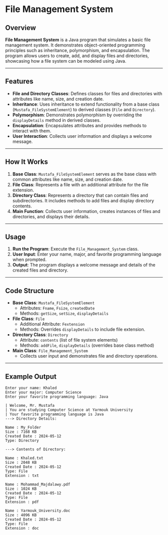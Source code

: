 # File Management System

## Overview
**File Management System** is a Java program that simulates a basic file management system. It demonstrates object-oriented programming principles such as inheritance, polymorphism, and encapsulation. The program allows users to create, add, and display files and directories, showcasing how a file system can be modeled using Java.

---

## Features
- **File and Directory Classes**: Defines classes for files and directories with attributes like name, size, and creation date.
- **Inheritance**: Uses inheritance to extend functionality from a base class (`Mustafa_FileSystemElement`) to derived classes (`File` and `Directory`).
- **Polymorphism**: Demonstrates polymorphism by overriding the `displayDetails` method in derived classes.
- **Encapsulation**: Encapsulates attributes and provides methods to interact with them.
- **User Interaction**: Collects user information and displays a welcome message.

---

## How It Works
1. **Base Class**: `Mustafa_FileSystemElement` serves as the base class with common attributes like name, size, and creation date.
2. **File Class**: Represents a file with an additional attribute for the file extension.
3. **Directory Class**: Represents a directory that can contain files and subdirectories. It includes methods to add files and display directory contents.
4. **Main Function**: Collects user information, creates instances of files and directories, and displays their details.

---

## Usage
1. **Run the Program**: Execute the `File_Management_System` class.
2. **User Input**: Enter your name, major, and favorite programming language when prompted.
3. **Output**: The program displays a welcome message and details of the created files and directory.

---

## Code Structure
- **Base Class**: `Mustafa_FileSystemElement`
  - Attributes: `Fname`, `Fsize`, `createdDate`
  - Methods: `getSize`, `setSize`, `displayDetails`
- **File Class**: `File`
  - Additional Attribute: `Fextension`
  - Methods: Overrides `displayDetails` to include file extension.
- **Directory Class**: `Directory`
  - Attribute: `contents` (list of file system elements)
  - Methods: `addFile`, `displayDetails` (overrides base class method)
- **Main Class**: `File_Management_System`
  - Collects user input and demonstrates file and directory operations.

---

## Example Output

```
Enter your name: Khaled
Enter your major: Computer Science
Enter your favorite programming language: Java

| Welcome, Mr. Mustafa
| You are studying Computer Science at Yarmouk University
| Your favorite programming language is Java
---> Directory Details:

Name : My_Folder
Size : 7168 KB
Created Date : 2024-05-12
Type: Directory

---> Contents of Directory:

Name : Khaled.txt
Size : 2048 KB
Created Date : 2024-05-12
Type: File
Extension : txt

Name : Mohammad_Majdalawy.pdf
Size : 1024 KB
Created Date : 2024-05-12
Type: File
Extension : pdf

Name : Yarmouk_University.doc
Size : 4096 KB
Created Date : 2024-05-12
Type: File
Extension : doc
```
